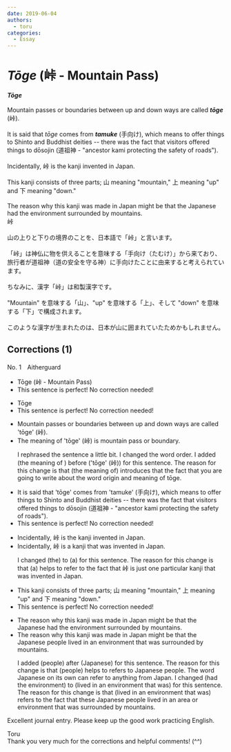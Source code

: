 ```yaml
---
date: 2019-06-04
authors:
  - toru
categories:
  - Essay
---
```


<h1 id="subject_show"><strong><em>Tōge</strong></em> (峠 - Mountain Pass)</h1>
<div class="date" hidden>Jun 4, 2019 19:20</div>
<div id="post"><div id="body_show_ori">
<strong><em>Tōge</strong></em><br/><br/>Mountain passes or boundaries between up and down ways are called <strong><em>tōge</em></strong> (峠).<br/><br/>It is said that <em>tōge</em> comes from <strong><em>tamuke</em></strong> (手向け), which means to offer things to Shinto and Buddhist deities -- there was the fact that visitors offered things to dōsojin (道祖神 - "ancestor kami protecting the safety of roads").<br/><br/>Incidentally, 峠 is the kanji invented in Japan.<br/><br/>This kanji consists of three parts; 山 meaning "mountain," 上 meaning "up" and 下 meaning "down."<br/><br/>The reason why this kanji was made in Japan might be that the Japanese had the environment surrounded by mountains.
</div></div>

<!-- more -->

<div id="post_ja"><div id="body_show_mo">
峠<br/><br/>山の上りと下りの境界のことを、日本語で「峠」と言います。<br/><br/>「峠」は神仏に物を供えることを意味する「手向け（たむけ）」から来ており、旅行者が道祖神（道の安全を守る神）に手向けたことに由来すると考えられています。<br/><br/>ちなみに、漢字「峠」は和製漢字です。<br/><br/>"Mountain" を意味する「山」、"up" を意味する「上」、そして "down" を意味する「下」で構成されます。<br/><br/>このような漢字が生まれたのは、日本が山に囲まれていたためかもしれません。
</div></div>

## Corrections (1)
<div id="block"><div class="first_name"> No. 1　<span class="just_name">Aitherguard</span></div><div id="block2">
<ul class="correction_field">
<li class="incorrect">Tōge (峠 - Mountain Pass)</li>
<li class="corrected perfect">This sentence is perfect! No correction needed!</li>
</ul>
<ul class="correction_field">
<li class="incorrect">Tōge</li>
<li class="corrected perfect">This sentence is perfect! No correction needed!</li>
</ul>
<ul class="correction_field">
<li class="incorrect">Mountain passes or boundaries between up and down ways are called 'tōge' (峠).</li>
<li class="corrected correct">
The meaning of 'tōge' (峠) is mountain pass or boundary. 
<p class="correction_comment">I rephrased the sentence a little bit. I changed the word order. I added (the meaning of ) before ('tōge' (峠)) for this sentence. The reason for this change is that (the meaning of) introduces that the fact that you are going to write about the word origin and meaning of tōge.</p>
</li>
</ul>
<ul class="correction_field">
<li class="incorrect">It is said that 'tōge' comes from 'tamuke' (手向け), which means to offer things to Shinto and Buddhist deities -- there was the fact that visitors offered things to dōsojin (道祖神 - "ancestor kami protecting the safety of roads").</li>
<li class="corrected perfect">This sentence is perfect! No correction needed!</li>
</ul>
<ul class="correction_field">
<li class="incorrect">Incidentally, 峠 is the kanji invented in Japan.</li>
<li class="corrected correct">
Incidentally, 峠 is a kanji that was invented in Japan.
<p class="correction_comment">I changed (the) to (a) for this sentence. The reason for this change is that (a) helps to refer to the fact that  峠 is just one particular kanji that was invented in Japan.</p>
</li>
</ul>
<ul class="correction_field">
<li class="incorrect">This kanji consists of three parts; 山 meaning "mountain," 上 meaning "up" and 下 meaning "down."</li>
<li class="corrected perfect">This sentence is perfect! No correction needed!</li>
</ul>
<ul class="correction_field">
<li class="incorrect">The reason why this kanji was made in Japan might be that the Japanese had the environment surrounded by mountains.</li>
<li class="corrected correct">
The reason why this kanji was made in Japan might be that the Japanese people lived in an environment that was surrounded by mountains.
<p class="correction_comment">I added (people) after (Japanese) for this sentence. The reason for this change is that (people) helps to refers to Japanese people. The word Japanese on its own can refer to anything from Japan. I changed (had the environment) to (lived in an environment that was) for this sentence. The reason for this change is that (lived in an environment that was)  refers to the fact that these Japanese people lived in an area or environment that was surrounded by mountains.</p>
</li>
</ul>
<p class="comment_small">
 Excellent journal entry. Please keep up the good work practicing English.
</p>

</div><div class="name"><span class="just_name">Toru</span><br>
Thank you very much for the corrections and helpful comments! (^^)
</div>
</div>
